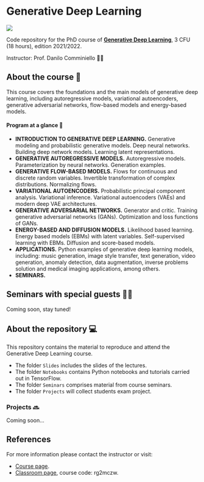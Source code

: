 # Generative Deep Learning
![](https://img.shields.io/badge/TensorFlow%20Faculty%20Award-2021%20Winner-orange.svg)

Code repository for the PhD course of [**Generative Deep Learning**](https://danilocomminiello.site.uniroma1.it/teaching/gdl), 3 CFU (18 hours), edition 2021/2022.

Instructor: Prof. Danilo Comminiello :man_teacher:

## About the course :dart:

This course covers the foundations and the main models of generative deep learning, including autoregressive models, variational autoencoders, generative adversarial networks, flow-based models and energy-based models.

#### Program at a glance :page_with_curl:

* **INTRODUCTION TO GENERATIVE DEEP LEARNING.** Generative modeling and probabilistic generative models. Deep neural networks. Building deep network models. Learning latent representations.
* **GENERATIVE AUTOREGRESSIVE MODELS.** Autoregressive models. Parameterization by neural networks. Generation examples.
* **GENERATIVE FLOW-BASED MODELS.** Flows for continuous and discrete random variables. Invertible transformation of complex distributions. Normalizing flows.
* **VARIATIONAL AUTOENCODERS.** Probabilistic principal component analysis. Variational inference. Variational autoencoders (VAEs) and modern deep VAE architectures.
* **GENERATIVE ADVERSARIAL NETWORKS.** Generator and critic. Training generative adversarial networks (GANs). Optimization and loss functions of GANs.
* **ENERGY-BASED AND DIFFUSION MODELS.** Likelihood based learning. Energy based models (EBMs) with latent variables. Self-supervised learning with EBMs. Diffusion and score-based models.
* **APPLICATIONS.** Python examples of generative deep learning models, including: music generation, image style transfer, text generation, video generation, anomaly detection, data augmentation, inverse problems solution and medical imaging applications, among others.
* **SEMINARS.**

## Seminars with special guests :technologist:

Coming soon, stay tuned! 


## About the repository :computer:

This repository contains the material to reproduce and attend the Generative Deep Learning course.
* The folder `Slides` includes the slides of the lectures.
* The folder `Notebooks` contains Python notebooks and tutorials carried out in TensorFlow.
* The folder `Seminars` comprises material from course seminars.
* The folder `Projects` will collect students exam project.

### Projects :soon:

Coming soon...

## References

For more information please contact the instructor or visit:
* [Course page](https://danilocomminiello.site.uniroma1.it/teaching/gdl).
* [Classroom page](https://classroom.google.com/u/0/c/NDIyNzY2MjYxNDY5), course code: rg2mczw.
